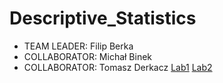 # Descriptive_Statistics
- TEAM LEADER: Filip Berka
- COLLABORATOR: Michał Binek
- COLLABORATOR: Tomasz Derkacz
[Lab1](Report1.ipynb)
[Lab2](Exercises1to3.md)
